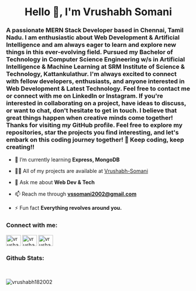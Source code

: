 <h1 align="center">Hello 👋, I'm Vrushabh Somani</h1>
<h3 align="left">A passionate MERN Stack Developer based in Chennai, Tamil Nadu. I am enthusiastic about Web Development & Artificial Intelligence and am always eager to learn and explore new things in this ever-evolving field. Pursued my Bachelor of Technology in Computer Science Engineering w/s in Artificial Intelligence & Machine Learning at SRM Institute of Science & Technology, Kattankulathur. I'm always excited to connect with fellow developers, enthusiasts, and anyone interested in Web Development & Latest Technology. Feel free to contact me or connect with me on LinkedIn or Instagram. If you're interested in collaborating on a project, have ideas to discuss, or want to chat, don't hesitate to get in touch. I believe that great things happen when creative minds come together! Thanks for visiting my GitHub profile. Feel free to explore my repositories, star the projects you find interesting, and let's embark on this coding journey together! 🚀 Keep coding, keep creating!!</h3>

- 🌱 I’m currently learning **Express, MongoDB**

- 👨‍💻 All of my projects are available at [Vrushabh-Somani](https://github.com/Vrushabh182002)

- 💬 Ask me about **Web Dev & Tech**

- 📫 Reach me through **vssomani2002@gmail.com**

- ⚡ Fun fact **Everything revolves around you.**

<h3 align="left">Connect with me:</h3>
<p align="left">
<a href="https://linkedin.com/in/vrushabh-somani-2b0603206" target="blank"><img align="center" src="https://raw.githubusercontent.com/rahuldkjain/github-profile-readme-generator/master/src/images/icons/Social/linked-in-alt.svg" alt="vrushabh-somani-2b0603206" height="30" width="40" /></a>
<a href="https://instagram.com/vrushabhsomani" target="blank"><img align="center" src="https://raw.githubusercontent.com/rahuldkjain/github-profile-readme-generator/master/src/images/icons/Social/instagram.svg" alt="vrushabhsomani" height="30" width="40" /></a>
<a href="https://www.leetcode.com/vrushabh somani" target="blank"><img align="center" src="https://raw.githubusercontent.com/rahuldkjain/github-profile-readme-generator/master/src/images/icons/Social/leet-code.svg" alt="vrushabh somani" height="30" width="40" /></a>
</p>

<h3 align="left">Github Stats:</h3>

<br>

<p><img align="center" src="https://github-readme-streak-stats.herokuapp.com/?user=vrushabh182002&" alt="vrushabh182002" /></p>
